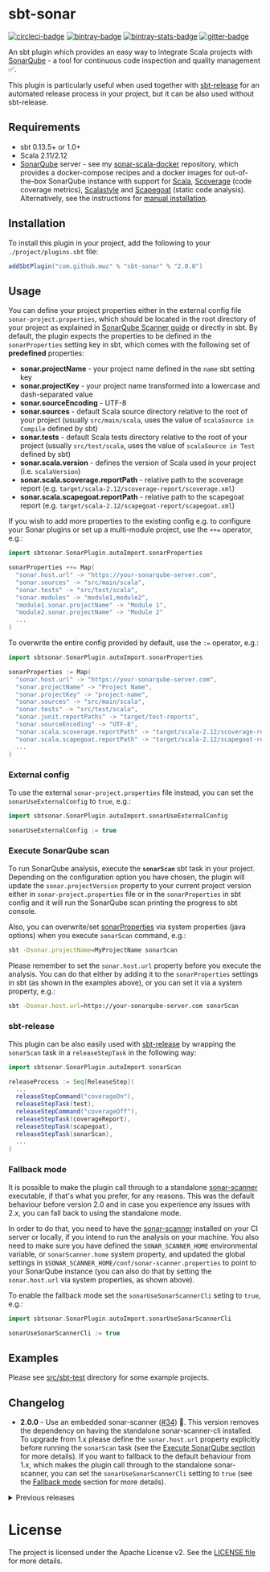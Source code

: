 # sbt-sonar

[![circleci-badge]][circleci] [![bintray-badge]][bintray] [![bintray-stats-badge]][bintray-stats] [![gitter-badge]][gitter]

An sbt plugin which provides an easy way to integrate Scala projects with [SonarQube](https://www.sonarqube.org) - a tool for continuous code inspection and quality management :white_check_mark:.

This plugin is particularly useful when used together with [sbt-release](https://www.github.com/sbt/sbt-release) for an automated release process in your project, but it can be also used without sbt-release.

## Requirements

- sbt 0.13.5+ or 1.0+
- Scala 2.11/2.12
- [SonarQube](https://www.sonarqube.org/downloads) server - see my [sonar-scala-docker](https://github.com/mwz/sonar-scala-docker) repository, which provides a docker-compose recipes and a docker images for out-of-the-box SonarQube instance with support for [Scala](http://www.scala-lang.org), [Scoverage](https://github.com/scoverage/scalac-scoverage-plugin) (code coverage metrics), [Scalastyle](http://www.scalastyle.org) and [Scapegoat](https://github.com/sksamuel/scapegoat) (static code analysis). Alternatively, see the instructions for [manual installation](http://docs.sonarqube.org/display/SONAR/Get+Started+in+Two+Minutes).

## Installation

To install this plugin in your project, add the following to your `./project/plugins.sbt` file:

```scala
addSbtPlugin("com.github.mwz" % "sbt-sonar" % "2.0.0")
```

## Usage

You can define your project properties either in the external config file `sonar-project.properties`, which should be located in the root directory of your project as explained in [SonarQube Scanner guide](http://docs.sonarqube.org/display/SCAN/Analyzing+with+SonarQube+Scanner) or directly in sbt. By default, the plugin expects the properties to be defined in the `sonarProperties` setting key in sbt, which comes with the following set of **predefined** properties:

- **sonar.projectName** - your project name defined in the `name` sbt setting key
- **sonar.projectKey** - your project name transformed into a lowercase and dash-separated value
- **sonar.sourceEncoding** - UTF-8
- **sonar.sources** - default Scala source directory relative to the root of your project (usually `src/main/scala`, uses the value of `scalaSource in Compile` defined by sbt)
- **sonar.tests** - default Scala tests directory relative to the root of your project (usually `src/test/scala`, uses the value of `scalaSource in Test` defined by sbt)
- **sonar.scala.version** - defines the version of Scala used in your project (i.e. `scalaVersion`)
- **sonar.scala.scoverage.reportPath** - relative path to the scoverage report (e.g. `target/scala-2.12/scoverage-report/scoverage.xml`)
- **sonar.scala.scapegoat.reportPath** - relative path to the scapegoat report (e.g. `target/scala-2.12/scapegoat-report/scapegoat.xml`)

If you wish to add more properties to the existing config e.g. to configure your Sonar plugins or set up a multi-module project, use the `++=` operator, e.g.:

```scala
import sbtsonar.SonarPlugin.autoImport.sonarProperties

sonarProperties ++= Map(
  "sonar.host.url" -> "https://your-sonarqube-server.com",
  "sonar.sources" -> "src/main/scala",
  "sonar.tests" -> "src/test/scala",
  "sonar.modules" -> "module1,module2",
  "module1.sonar.projectName" -> "Module 1",
  "module2.sonar.projectName" -> "Module 2"
  ...
)
```

To overwrite the entire config provided by default, use the `:=` operator, e.g.:

```scala
import sbtsonar.SonarPlugin.autoImport.sonarProperties

sonarProperties := Map(
  "sonar.host.url" -> "https://your-sonarqube-server.com",
  "sonar.projectName" -> "Project Name",
  "sonar.projectKey" -> "project-name",
  "sonar.sources" -> "src/main/scala",
  "sonar.tests" -> "src/test/scala",
  "sonar.junit.reportPaths" -> "target/test-reports",
  "sonar.sourceEncoding" -> "UTF-8",
  "sonar.scala.scoverage.reportPath" -> "target/scala-2.12/scoverage-report/scoverage.xml",
  "sonar.scala.scapegoat.reportPath" -> "target/scala-2.12/scapegoat-report/scapegoat.xml"
  ...
)
```

### External config

To use the external `sonar-project.properties` file instead, you can set the `sonarUseExternalConfig` to `true`, e.g.:

```scala
import sbtsonar.SonarPlugin.autoImport.sonarUseExternalConfig

sonarUseExternalConfig := true
```

### Execute SonarQube scan

To run SonarQube analysis, execute the **`sonarScan`** sbt task in your project. Depending on the configuration option you have chosen, the plugin will update the `sonar.projectVersion` property to your current project version either in `sonar-project.properties` file or in the `sonarProperties` in sbt config and it will run the SonarQube scan printing the progress to sbt console.

Also, you can overwrite/set [sonarProperties](https://docs.sonarqube.org/display/SONAR/Analysis+Parameters) via system properties (java options) when you execute `sonarScan` command, e.g.:

```bash
sbt -Dsonar.projectName=MyProjectName sonarScan
```

Please remember to set the `sonar.host.url` property before you execute the analysis. You can do that either by adding it to the `sonarProperties` settings in sbt (as shown in the examples above), or you can set it via a system property, e.g.:

```bash
sbt -Dsonar.host.url=https://your-sonarqube-server.com sonarScan
```

### sbt-release

This plugin can be also easily used with [sbt-release](https://github.com/sbt/sbt-release) by wrapping the `sonarScan` task in a `releaseStepTask` in the following way:

```scala
import sbtsonar.SonarPlugin.autoImport.sonarScan

releaseProcess := Seq[ReleaseStep](
  ...
  releaseStepCommand("coverageOn"),
  releaseStepTask(test),
  releaseStepCommand("coverageOff"),
  releaseStepTask(coverageReport),
  releaseStepTask(scapegoat),
  releaseStepTask(sonarScan),
  ...
)
```

### Fallback mode

It is possible to make the plugin call through to a standalone [sonar-scanner](http://docs.sonarqube.org/display/SCAN/Analyzing+with+SonarQube+Scanner) executable, if that's what you prefer, for any reasons. This was the default behaviour before version 2.0 and in case you experience any issues with 2.x, you can fall back to using the standalone mode.

In order to do that, you need to have the [sonar-scanner](http://docs.sonarqube.org/display/SCAN/Analyzing+with+SonarQube+Scanner) installed on your CI server or locally, if you intend to run the analysis on your machine. You also need to make sure you have defined the `SONAR_SCANNER_HOME` environmental variable, or `sonarScanner.home` system property, and updated the global settings in `$SONAR_SCANNER_HOME/conf/sonar-scanner.properties` to point to your SonarQube instance (you can also do that by setting the `sonar.host.url` via system properties, as shown above).

To enable the fallback mode set the `sonarUseSonarScannerCli` seting to `true`, e.g.:

```scala
import sbtsonar.SonarPlugin.autoImport.sonarUseSonarScannerCli

sonarUseSonarScannerCli := true
```

## Examples

Please see [src/sbt-test](https://github.com/mwz/sbt-sonar/tree/master/src/sbt-test/sbt-sonar) directory for some example projects.

## Changelog

- **2.0.0** - Use an embedded sonar-scanner ([#34](https://github.com/mwz/sbt-sonar/pull/34)) :confetti_ball:. This version removes the dependency on having the standalone sonar-scanner-cli installed. To upgrade from 1.x please define the `sonar.host.url` property explicitly before running the `sonarScan` task (see the [Execute SonarQube section](#execute-sonarqube-scan) for more details). If you want to fallback to the default behaviour from 1.x, which makes the plugin call through to the standalone sonar-scanner, you can set the `sonarUseSonarScannerCli` setting to `true` (see the [Fallback mode](#fallback-mode) section for more details).

<details>
  <summary>Previous releases</summary>
  <ul>
  <li><strong>1.7.0</strong> - Renamed deprecated <code>sonar.scoverage.reportPath</code> property to <code>sonar.scala.scoverage.reportPath</code> (<a href="https://github.com/mwz/sbt-sonar/pull/30">#30</a>).</li>
  <li><strong>1.6.0</strong> - Set automatically the <code>sonar.tests</code> property (<a href="https://github.com/mwz/sbt-sonar/pull/25">#25</a>).</li>
  <li><strong>1.5.0</strong> - Allow sbt-sonar to run on Windows (<a href="https://github.com/mwz/sbt-sonar/pull/16">#16</a>).</li>
  <li><strong>1.4.0</strong> - Set automatically the <code>sonar.scala.version</code> property (<a href="https://github.com/mwz/sbt-sonar/pull/13">#13</a>).</li>
  <li><strong>1.3.0</strong> - Allow to set sonar properties via system properties (<a href="https://github.com/mwz/sbt-sonar/pull/7">#7</a>).</li>
  <li><strong>1.2.0</strong> - Use <code>SONAR_SCANNER_HOME/bin</code> for lookup of the sonar-scanner executable (<a href="https://github.com/mwz/sbt-sonar/issues/4">#4</a>).</li>
  <li><strong>1.1.0</strong> - Search for <code>sonar-scanner</code> home directory in system properties (<code>sonarScanner.home</code>) if <code>SONAR_SCANNER_HOME</code> environmental variable is not defined (<a href="https://github.com/mwz/sbt-sonar/issues/1">#1</a>).</li>
  <li><strong>1.0.0</strong> - Support for sbt 1.0 :muscle: default scoverage and scapegoat report paths added automatically to the <code>sonarProperties</code> config; added unit and sbt tests.</li>
  <li><strong>0.3.1</strong> - Updated the scope of <code>scalaSource</code> setting key to resolve scoping ambiguity with some other plugins.</li>
  <li><strong>0.3.0</strong> - Defined a set of default project settings in the <code>sonarProperties</code> config key.</li>
  <li><strong>0.2.0</strong> - Added the ability to define sonar project properties directly in sbt.</li>
  <li><strong>0.1.0</strong> - First release of the plugin! :tada:</li>
</ul>
</details>

# License

The project is licensed under the Apache License v2\. See the [LICENSE file](LICENSE) for more details.

[bintray]: https://bintray.com/mwz/sbt-plugin-releases/sbt-sonar/_latestVersion
[bintray-badge]: https://api.bintray.com/packages/mwz/sbt-plugin-releases/sbt-sonar/images/download.svg
[bintray-stats]: https://bintray.com/mwz/sbt-plugin-releases/sbt-sonar#statistics
[bintray-stats-badge]: https://img.shields.io/badge/dynamic/json.svg?uri=https://bintray.com/statistics/packageStatistics?pkgPath=/mwz/sbt-plugin-releases/sbt-sonar&query=$.totalDownloads&label=Downloads+(last+30+days)&colorB=brightgreen
[circleci]: https://circleci.com/gh/mwz/sbt-sonar
[circleci-badge]: https://img.shields.io/circleci/project/github/mwz/sbt-sonar/master.svg?label=Build
[gitter]: https://gitter.im/sonar-scala/sbt-sonar
[gitter-badge]: https://img.shields.io/gitter/room/sonar-scala/sbt-sonar.svg?colorB=46BC99&label=Chat
[insightio-badge]: https://img.shields.io/badge/Insight.io-Ready-brightgreen.svg
